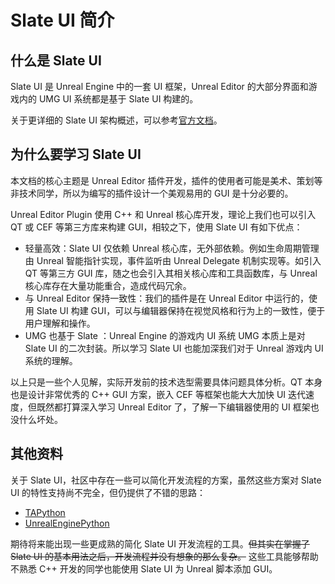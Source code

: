 # Slate UI 简介

## 什么是 Slate UI

Slate UI 是 Unreal Engine 中的一套 UI 框架，Unreal Editor 的大部分界面和游戏内的 UMG UI 系统都是基于 Slate UI 构建的。

关于更详细的 Slate UI 架构概述，可以参考[官方文档](https://docs.unrealengine.com/5.0/zh-CN/understanding-the-slate-ui-architecture-in-unreal-engine/)。

## 为什么要学习 Slate UI

本文档的核心主题是 Unreal Editor 插件开发，插件的使用者可能是美术、策划等非技术同学，所以为编写的插件设计一个美观易用的 GUI 是十分必要的。

Unreal Editor Plugin 使用 C++ 和 Unreal 核心库开发，理论上我们也可以引入 QT 或 CEF 等第三方库来构建 GUI，相较之下，使用 Slate UI 有如下优点：

- 轻量高效：Slate UI 仅依赖 Unreal 核心库，无外部依赖。例如生命周期管理由 Unreal 智能指针实现，事件监听由 Unreal Delegate 机制实现等。如引入 QT 等第三方 GUI 库，随之也会引入其相关核心库和工具函数库，与 Unreal 核心库存在大量功能重合，造成代码冗余。
- 与 Unreal Editor 保持一致性：我们的插件是在 Unreal Editor 中运行的，使用 Slate UI 构建 GUI，可以与编辑器保持在视觉风格和行为上的一致性，便于用户理解和操作。
- UMG 也基于 Slate ：Unreal Engine 的游戏内 UI 系统 UMG 本质上是对 Slate UI 的二次封装。所以学习 Slate UI 也能加深我们对于 Unreal 游戏内 UI 系统的理解。

以上只是一些个人见解，实际开发前的技术选型需要具体问题具体分析。QT 本身也是设计非常优秀的 C++ GUI 方案，嵌入 CEF 等框架也能大大加快 UI 迭代速度，但既然都打算深入学习 Unreal Editor 了，了解一下编辑器使用的 UI 框架也没什么坏处。

## 其他资料

关于 Slate UI，社区中存在一些可以简化开发流程的方案，虽然这些方案对 Slate UI 的特性支持尚不完全，但仍提供了不错的思路：

- [TAPython](https://www.tacolor.xyz/pages/TAPython.html)
- [UnrealEnginePython](https://github.com/20tab/UnrealEnginePython)

期待将来能出现一些更成熟的简化 Slate UI 开发流程的工具。~~但其实在掌握了 Slate UI 的基本用法之后，开发流程并没有想象的那么复杂。~~ 这些工具能够帮助不熟悉 C++ 开发的同学也能使用 Slate UI 为 Unreal 脚本添加 GUI。
